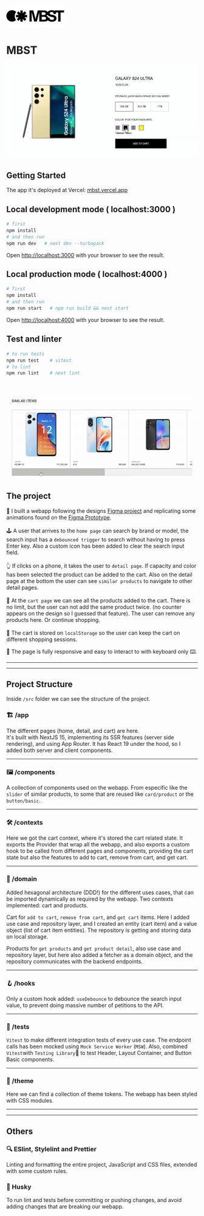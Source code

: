 ![MBST logo](./public/mbst-logo.svg)
# MBST

![image info](./public/colorpicker.gif)
## Getting Started

The app it's deployed at Vercel: [mbst.vercel.app](https://mbst.vercel.app)

## Local development mode ( localhost:3000 )
```bash
# first
npm install
# and then run
npm run dev   # next dev --turbopack
```

Open [http://localhost:3000](http://localhost:3000) with your browser to see the result.

## Local production mode ( localhost:4000 )
```bash
# first
npm install
# and then run
npm run start   # npm run build && next start
```

Open [http://localhost:4000](http://localhost:4000) with your browser to see the result.

## Test and linter
```bash
# to run tests
npm run test    # vitest
# to lint
npm run lint    # next lint
```

![image info](./public/slider.gif)
---

## The project

📐 I built a webapp following the designs [Figma project](https://www.figma.com/design/Nuic7ePgOfUQ0hcBrUUQrb/Labs-%252F-Zara-Web-Challenge-(Smartphones)?node-id=0-1&t=70pTEDeKhVCCV25p-1) and replicating some animations found on the [Figma Prototype](https://www.figma.com/proto/Nuic7ePgOfUQ0hcBrUUQrb/Labs-%2F-Zara-Web-Challenge-(Smartphones)?page-id=1%3A121&node-id=20620-406&node-type=canvas&viewport=-127%2C-2609%2C0.17&t=kBCv81QvTf1Tbzjs-1&scaling=min-zoom&content-scaling=fixed&starting-point-node-id=20620%3A1497&show-proto-sidebar=1).<br/><br/>
🕹️ A user that arrives to the `home page` can search by brand or model, the search input has a `debounced trigger` to search without having to press Enter key. Also a custom icon has been added to clear the search input field.<br/><br/>
👆 If clicks on a phone, it takes the user to `detail page`. If capacity and color has been selected the product can be added to the cart. Also on the detail page at the bottom the user can see `similar products` to navigate to other detail pages.<br/><br/>
🛒 At the `cart page` we can see all the products added to the cart. There is no limit, but the user can not add the same product twice. (no counter appears on the design so I guessed that feature). The user can remove any products here. Or continue shopping.<br/><br/>
💎 The cart is stored on `localStorage` so the user can keep the cart on different shopping sessions.

🦾 The page is fully responsive and easy to interact to with keyboard only ⌨️.

---
---
## Project Structure

Inside `/src` folder we can see the structure of the project.


### 🏗️ /app
The different pages (home, detail, and cart) are here.<br/>
It's built with NextJS 15, implementing its SSR features (server side rendering), and using App Router.
It has React 19 under the hood, so I added both server and client components.

---
### 🖼️ /components
A collection of components used on the webapp. From especific like the `slider` of similar products, to some that are reused like `card/product` or the `button/basic`.

---
### 🛠️ /contexts
Here we got the cart context, where it's stored the cart related state. It exports the Provider that wrap all the webapp, and also exports a custom hook to be called from different pages and components, providing the cart state but also the features to add to cart, remove from cart, and get cart.

---
### 🧩 /domain
Added hexagonal architecture (DDD!) for the different uses cases, that can be imported dynamically as required by the webapp. Two contexts implemented: cart and products.

Cart for `add to cart`, `remove from cart`, and `get cart` items. Here I added use case and repository layer, and I created an entity (cart item) and a value object (list of cart item entities). The repository is getting and storing data on local storage.

Products for `get products` and `get product detail`, also use case and repository layer, but here also added a fetcher as a domain object, and the repository communicates with the backend endpoints.

---
### 🪝 /hooks
Only a custom hook added: `useDebounce` to debounce the search input value, to prevent doing massive number of petitions to the API.

---
### 🧪 /tests
`Vitest` to make different integration tests of every use case. The endpoint calls has been mocked using `Mock Service Worker` (`MSW`). Also, combined `Vitest`with `Testing Library`🐙 to test Header, Layout Container, and Button Basic components.

---
### 💅 /theme
Here we can find a collection of theme tokens. The webapp has been styled with CSS modules.

---
---
## Others
### 🔍 ESlint, Stylelint and Prettier
Linting and formatting the entire project, JavaScript and CSS files, extended with some custom rules.

### 🐺 Husky
To run lint and tests before committing or pushing changes, and avoid adding changes that are breaking our webapp.


